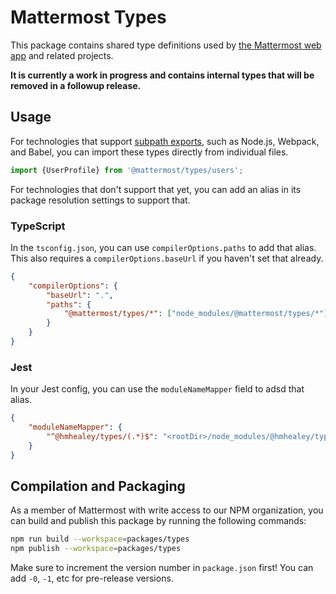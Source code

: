 # Mattermost Types

This package contains shared type definitions used by [the Mattermost web app](https://github.com/mattermost/mattermost-webapp) and related projects.


**It is currently a work in progress and contains internal types that will be removed in a followup release.**

## Usage

For technologies that support [subpath exports](https://nodejs.org/api/packages.html#subpath-exports), such as Node.js, Webpack, and Babel, you can import these types directly from individual files.

```javascript
import {UserProfile} from '@mattermost/types/users';
```

For technologies that don't support that yet, you can add an alias in its package resolution settings to support that.

### TypeScript

In the `tsconfig.json`, you can use `compilerOptions.paths` to add that alias. This also requires a `compilerOptions.baseUrl` if you haven't set that already.

```json
{
    "compilerOptions": {
        "baseUrl": ".",
        "paths": {
            "@mattermost/types/*": ["node_modules/@mattermost/types/*"]
        }
    }
}
```

### Jest

In your Jest config, you can use the `moduleNameMapper` field to adsd that alias.

```json
{
    "moduleNameMapper": {
        "^@hmhealey/types/(.*)$": "<rootDir>/node_modules/@hmhealey/types/lib/$1"
    }
}
```

## Compilation and Packaging

As a member of Mattermost with write access to our NPM organization, you can build and publish this package by running the following commands:

```bash
npm run build --workspace=packages/types
npm publish --workspace=packages/types
```

Make sure to increment the version number in `package.json` first! You can add `-0`, `-1`, etc for pre-release versions.
